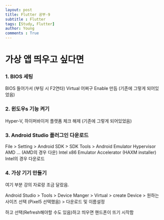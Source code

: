 ```yaml
---
layout: post
title: Flutter 공부-9
subtitle : Flutter
tags: [Study, Flutter]
author: Young
comments : True
---
```

# 가상 앱 띄우고 싶다면

### 1. BIOS 세팅

BIOS 들어가서 (부팅 시 F2연타)
Virtual 어쩌구 Enable 만듬
(기존에 그렇게 되어있었음)

### 2. 윈도우s 기능 켜기 
Hyper-V, 하이퍼바이저 플랫폼 체크 해제 (기존에 그렇게 되어있었음)


### 3. Android Studio 플러그인 다운로드
File > Setting > Android SDK > SDK Tools > 
Android Emulator Hypervisor AMD ... (AMD의 경우 다운)
Intel x86 Emulator Accelerator (HAXM installer) Intel의 경우 다운로드


### 4. 가상 기기 만들기
여기 부분 강의 자료랑 조금 달랐음.

Android Studio > Tools > Device Manger > Virtual > create Device >
원하는 사이즈 선택 (Pixel5 선택했음) > 다운로드 및 이름설정 

하고 선택(Refresh해야할 수도 있음)하고 띄우면 핸드폰이 뜨기 시작함


